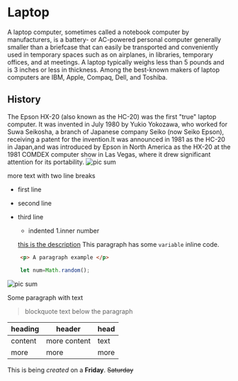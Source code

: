 # Laptop
A laptop computer, sometimes called a notebook computer by manufacturers, is a battery- or AC-powered personal computer generally smaller than a briefcase that can easily be transported and conveniently used in temporary spaces such as on airplanes, in libraries, temporary offices, and at meetings. A laptop typically weighs less than 5 pounds and is 3 inches or less in thickness. Among the best-known makers of laptop computers are IBM, Apple, Compaq, Dell, and Toshiba.
## History
The Epson HX-20 (also known as the HC-20) was the first "true" laptop computer. It was invented in July 1980 by Yukio Yokozawa, who worked for Suwa Seikosha, a branch of Japanese company Seiko (now Seiko Epson), receiving a patent for the invention.It was announced in 1981 as the HC-20 in Japan,and was introduced by Epson in North America as the HX-20 at the 1981 COMDEX computer show in Las Vegas, where it drew significant attention for its portability. ![pic sum](http://picsum.photos/200/200)


more text with two line breaks

 - first line
 - second line
 - third line
    - indented
        1.inner number
    
    [this is the description](https://nokia.com)
    This paragraph has some `variable` inline code.

```html
    <p> A paragraph example </p>
```
``` javascript
    let num=Math.random();
```
![pic sum](http://picsum.photos/200/200)

Some paragraph with text
> blockquote text below the paragraph

| heading | header | head |
| --- | --- | --- |
| content | more content |  text |
| more | more |  more |

This is being *created* on a **Friday**.
 ~~Saturday~~
 
